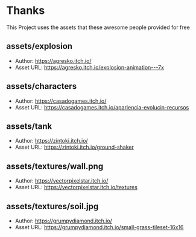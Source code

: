 # Thanks

This Project uses the assets that these awesome people provided for free


## assets/**explosion**
- Author: https://agresko.itch.io/
- Asset URL: https://agresko.itch.io/explosion-animation---7x

## assets/**characters**
- Author: https://casadogames.itch.io/
- Asset URL: https://casadogames.itch.io/apariencia-evolucin-recursos

## assets/**tank**
- Author: https://zintoki.itch.io/
- Asset URL: https://zintoki.itch.io/ground-shaker

## assets/textures/**wall.png**
- Author: https://vectorpixelstar.itch.io/
- Asset URL: https://vectorpixelstar.itch.io/textures

## assets/textures/**soil.jpg**
- Author: https://grumpydiamond.itch.io/
- Asset URL: https://grumpydiamond.itch.io/small-grass-tileset-16x16
